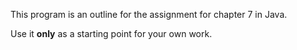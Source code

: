 This program is an outline for the assignment for chapter 7 in Java.

Use it **only** as a starting point for your own work.

